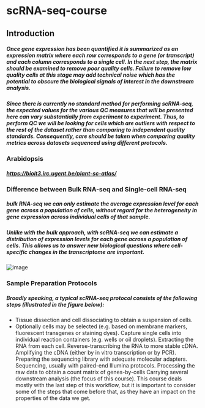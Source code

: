 # scRNA-seq-course
## Introduction
##### Once gene expression has been quantified it is summarized as an expression matrix where each row corresponds to a gene (or transcript) and each column corresponds to a single cell. In the next step, the matrix should be examined to remove poor quality cells. Failure to remove low quality cells at this stage may add technical noise which has the potential to obscure the biological signals of interest in the downstream analysis.

##### Since there is currently no standard method for performing scRNA-seq, the expected values for the various QC measures that will be presented here can vary substantially from experiment to experiment. Thus, to perform QC we will be looking for cells which are outliers with respect to the rest of the dataset rather than comparing to independent quality standards. Consequently, care should be taken when comparing quality metrics across datasets sequenced using different protocols.

### Arabidopsis
##### https://bioit3.irc.ugent.be/plant-sc-atlas/

### Difference between Bulk RNA-seq and Single-cell RNA-seq
##### bulk RNA-seq we can only estimate the average expression level for each gene across a population of cells, without regard for the heterogeneity in gene expression across individual cells of that sample.
#####  Unlike with the bulk approach, with scRNA-seq we can estimate a distribution of expression levels for each gene across a population of cells. This allows us to answer new biological questions where cell-specific changes in the transcriptome are important.
![image](https://user-images.githubusercontent.com/67212190/156484396-7efc1be4-f1ec-4764-b0c6-619f0ed8c8e2.png)

### Sample Preparation Protocols
##### Broadly speaking, a typical scRNA-seq protocol consists of the following steps (illustrated in the figure below):

  * Tissue dissection and cell dissociating to obtain a suspension of cells.
  * Optionally cells may be selected (e.g. based on membrane markers, fluorescent transgenes or staining dyes).
Capture single cells into individual reaction containers (e.g. wells or oil droplets).
Extracting the RNA from each cell.
Reverse-transcribing the RNA to more stable cDNA.
Amplifying the cDNA (either by in vitro transcription or by PCR).
Preparing the sequencing library with adequate molecular adapters.
Sequencing, usually with paired-end Illumina protocols.
Processing the raw data to obtain a count matrix of genes-by-cells
Carrying several downstream analysis (the focus of this course).
This course deals mostly with the last step of this workflow, but it is important to consider some of the steps that come before that, as they have an impact on the properties of the data we get.
